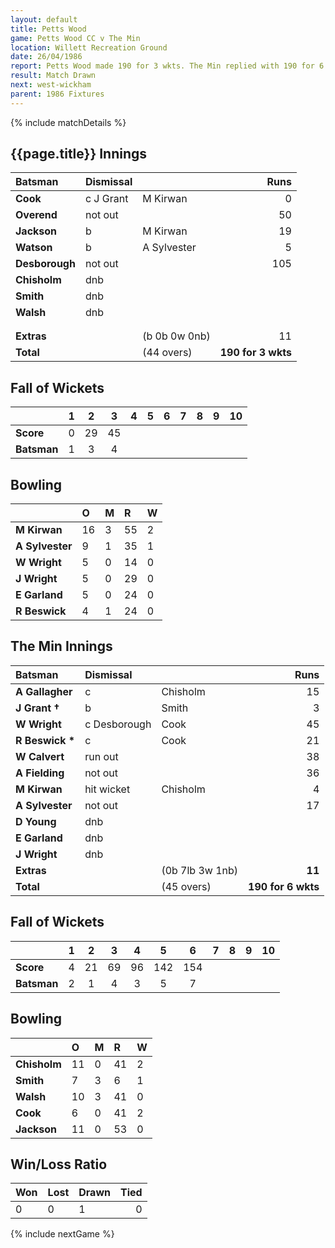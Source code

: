 ```yaml
---
layout: default
title: Petts Wood
game: Petts Wood CC v The Min
location: Willett Recreation Ground
date: 26/04/1986
report: Petts Wood made 190 for 3 wkts. The Min replied with 190 for 6 wkts when time ran out with scores level.
result: Match Drawn
next: west-wickham
parent: 1986 Fixtures
---
```


{% include matchDetails %}

## {{page.title}} Innings

| Batsman | Dismissal |  | Runs |
|:---|:---|---|---:|
| **Cook** | c J Grant | M Kirwan | 0 |
| **Overend** | not out |  | 50 |
| **Jackson** | b | M Kirwan | 19 |
| **Watson** | b | A Sylvester | 5 |
| **Desborough** | not out |  | 105 |
| **Chisholm** | dnb |  |  |
| **Smith** | dnb |  |  |
| **Walsh** | dnb |  |  |
|  |  |  |  |
|  |  |  |  |
| **Extras** | | (b 0b 0w 0nb) | 11 |
| **Total** | | (44 overs) | **190 for 3 wkts** |

## Fall of Wickets

| | 1 | 2 | 3 | 4 | 5 | 6 | 7 | 8 | 9 | 10 |
|---|:---:|:---:|:---:|:---:|:---:|:---:|:---:|:---:|:---:|:---:|
| **Score** | 0 | 29 | 45 |  |  |  |  |  |  |  |
| **Batsman** | 1 | 3 | 4 |  |  |  |  |  |  |  |

## Bowling

| | O | M | R | W |
|---|:---|:---|:---|:---|
| **M Kirwan** | 16 | 3 | 55 | 2 |
| **A Sylvester** | 9 | 1 | 35 | 1 |
| **W Wright** | 5 | 0 | 14 | 0 |
| **J Wright** | 5 | 0 | 29 | 0 |
| **E Garland** | 5 | 0 | 24 | 0 |
| **R Beswick** | 4 | 1 | 24 | 0 |

## The Min Innings

| Batsman | Dismissal |  | Runs |
|:---|:---|---|---:|
| **A Gallagher** | c | Chisholm | 15 |
| **J Grant &#8224;** | b | Smith | 3 |
| **W Wright** | c Desborough | Cook | 45 |
| **R Beswick &#42;** | c | Cook | 21 |
| **W Calvert** | run out  |  | 38 |
| **A Fielding** | not out |  | 36 |
| **M Kirwan** | hit wicket | Chisholm | 4 |
| **A Sylvester** | not out |  | 17 |
| **D Young** | dnb |  |  |
| **E Garland** | dnb | |  |
| **J Wright** | dnb | |  |
| **Extras** | | (0b 7lb 3w 1nb) | **11** |
| **Total** | | (45 overs) | **190 for 6 wkts** |

## Fall of Wickets

| | 1 | 2 | 3 | 4 | 5 | 6 | 7 | 8 | 9 | 10 |
|---|:---:|:---:|:---:|:---:|:---:|:---:|:---:|:---:|:---:|:---:|
| **Score** | 4 | 21 | 69 | 96 | 142 | 154 |  |  | | |
| **Batsman** | 2 | 1 | 4 | 3 | 5 | 7 |  |  |  | |

## Bowling

| | O | M | R | W |
|---|:---|:---|:---|:---|
| **Chisholm** | 11 | 0 | 41 | 2 |
| **Smith** | 7 | 3 | 6 | 1 |
| **Walsh** | 10 | 3 | 41 | 0 |
| **Cook** | 6 | 0 | 41 | 2 |
| **Jackson** | 11 | 0 | 53 | 0 |


## Win/Loss Ratio

| Won | Lost | Drawn | Tied |
|:---|:---|:---|---:|
| 0 | 0 | 1 | 0 |

{% include nextGame %}